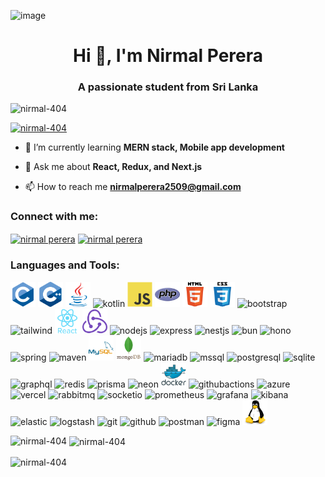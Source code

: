 ![image](https://github.com/user-attachments/assets/3e1f7f85-c157-476e-8cec-fccc8728c5c7)

<h1 align="center">Hi 👋, I'm Nirmal Perera</h1>
<h3 align="center">A passionate student from Sri Lanka</h3>

<p align="left"> <img src="https://komarev.com/ghpvc/?username=nirmal-404&label=Profile%20views&color=0e75b6&style=flat" alt="nirmal-404" /> </p>

<p align="left"> <a href="https://github.com/ryo-ma/github-profile-trophy"><img src="https://github-profile-trophy.vercel.app/?username=nirmal-404" alt="nirmal-404" /></a> </p>

- 🌱 I’m currently learning **MERN stack, Mobile app development**

- 💬 Ask me about **React, Redux, and Next.js**

- 📫 How to reach me **nirmalperera2509@gmail.com**

<h3 align="left">Connect with me:</h3>
<p align="left">
<a href="https://linkedin.com/in/nirmal perera" target="blank"><img align="center" src="https://raw.githubusercontent.com/rahuldkjain/github-profile-readme-generator/master/src/images/icons/Social/linked-in-alt.svg" alt="nirmal perera" height="30" width="40" /></a>
<a href="https://fb.com/nirmal perera" target="blank"><img align="center" src="https://raw.githubusercontent.com/rahuldkjain/github-profile-readme-generator/master/src/images/icons/Social/facebook.svg" alt="nirmal perera" height="30" width="40" /></a>
</p>

<h3 align="left">Languages and Tools:</h3>
<p align="left"> 
<!-- Programming Languages-->
<img src="https://raw.githubusercontent.com/devicons/devicon/master/icons/c/c-original.svg" alt="c" width="40" height="40"/> 
<img src="https://raw.githubusercontent.com/devicons/devicon/master/icons/cplusplus/cplusplus-original.svg" alt="cplusplus" width="40" height="40"/> 
<img src="https://raw.githubusercontent.com/devicons/devicon/master/icons/java/java-original.svg" alt="java" width="40" height="40"/> 
<img src="https://www.vectorlogo.zone/logos/kotlinlang/kotlinlang-icon.svg" alt="kotlin" width="40" height="40"/>
<img src="https://raw.githubusercontent.com/devicons/devicon/master/icons/javascript/javascript-original.svg" alt="javascript" width="40" height="40"/> 
<img src="https://raw.githubusercontent.com/devicons/devicon/master/icons/php/php-original.svg" alt="php" width="40" height="40"/> 

<!-- Frontend Technologies -->
<img src="https://raw.githubusercontent.com/devicons/devicon/master/icons/html5/html5-original-wordmark.svg" alt="html5" width="40" height="40"/> 
<img src="https://raw.githubusercontent.com/devicons/devicon/master/icons/css3/css3-original-wordmark.svg" alt="css3" width="40" height="40"/> 
<img src="https://getbootstrap.com/docs/5.0/assets/brand/bootstrap-logo.svg" alt="bootstrap" width="40" height="40"/> 
<img src="https://www.svgrepo.com/show/374118/tailwind.svg" alt="tailwind" height="40"/> 
<img src="https://raw.githubusercontent.com/devicons/devicon/master/icons/react/react-original-wordmark.svg" alt="react" width="40" height="40"/> 
<img src="https://raw.githubusercontent.com/devicons/devicon/master/icons/redux/redux-original.svg" alt="redux" width="40" height="40"/> 

<!-- Backend Technologies -->
<img src="https://www.vectorlogo.zone/logos/nodejs/nodejs-ar21~bgwhite.svg" alt="nodejs" height="40"/> 
<img src="https://i.cloudup.com/zfY6lL7eFa-3000x3000.png" alt="express" height="40"/> 
<img src="https://www.vectorlogo.zone/logos/nestjs/nestjs-icon.svg" alt="nestjs" height="40"/> 
<img src="https://www.vectorlogo.zone/logos/bunsh/bunsh-icon.svg" alt="bun" height="40"/> 
<img src="https://upload.wikimedia.org/wikipedia/commons/6/60/Hono-logo.svg" alt="hono" height="40"/>
<img src="https://www.vectorlogo.zone/logos/springio/springio-icon.svg" alt="spring" width="40" height="40"/> 
<img src="https://www.vectorlogo.zone/logos/apache_maven/apache_maven-ar21~bgwhite.svg" alt="maven" height="40"/>

<!-- Databases & ORM -->
<img src="https://raw.githubusercontent.com/devicons/devicon/master/icons/mysql/mysql-original-wordmark.svg" alt="mysql" width="40" height="40"/> 
<img src="https://raw.githubusercontent.com/devicons/devicon/master/icons/mongodb/mongodb-original-wordmark.svg" alt="mongodb" width="40" height="40"/> 
<img src="https://encrypted-tbn0.gstatic.com/images?q=tbn:ANd9GcSP2TPZEoU_WaztHovZN7mFiZRk5Zfd1ZfP1hYqwFDDVw&s" alt="mariadb" width="40" height="40"/> 
<img src="https://www.svgrepo.com/show/303229/microsoft-sql-server-logo.svg" alt="mssql" width="40" height="40"/> 
<img src="https://www.vectorlogo.zone/logos/postgresql/postgresql-icon.svg" alt="postgresql" height="40"/> 
<img src="https://www.vectorlogo.zone/logos/sqlite/sqlite-ar21~bgwhite.svg" alt="sqlite" width="40" height="40"/> 
<img src="https://www.vectorlogo.zone/logos/graphql/graphql-ar21.svg" alt="graphql" height="40"/> 
<img src="https://www.vectorlogo.zone/logos/redis/redis-official.svg" alt="redis" height="40"/> 
<img src="https://www.svgrepo.com/show/373776/light-prisma.svg" alt="prisma" height="40"/> 
<img src="https://raw.githubusercontent.com/gilbarbara/logos/main/logos/neon-icon.svg" alt="neon" height="40"/> 

<!-- DevOps & CI/CD -->
<img src="https://raw.githubusercontent.com/devicons/devicon/master/icons/docker/docker-original-wordmark.svg" alt="docker" width="40" height="40"/> 
<img src="https://icon.icepanel.io/Technology/svg/GitHub-Actions.svg" alt="githubactions" width="40" height="40"/> 
<img src="https://www.vectorlogo.zone/logos/microsoft_azure/microsoft_azure-ar21~bgwhite.svg" alt="azure" height="40"/>
<img src="https://www.vectorlogo.zone/logos/vercel/vercel-ar21~bgwhite.svg" alt="vercel" height="40"/>

<!-- Message Brokers & Real-time Communication -->
<img src="https://www.svgrepo.com/show/303576/rabbitmq-logo.svg" alt="rabbitmq" height="40"/> 
<img src="https://www.vectorlogo.zone/logos/socketio/socketio-ar21~bgwhite.svg" alt="socketio" height="40"/>

<!-- Logging & Monitoring -->
<img src="https://www.vectorlogo.zone/logos/prometheusio/prometheusio-icon.svg" alt="prometheus" height="40"/> 
<img src="https://www.svgrepo.com/show/353829/grafana.svg" alt="grafana" height="40"/> 
<img src="https://www.vectorlogo.zone/logos/elasticco_kibana/elasticco_kibana-ar21~bgwhite.svg" alt="kibana" height="40"/>
<img src="https://www.vectorlogo.zone/logos/elastic/elastic-ar21~bgwhite.svg" alt="elastic" height="40"/>
<img src="https://www.vectorlogo.zone/logos/elasticco_logstash/elasticco_logstash-ar21~bgwhite.svg" alt="logstash" height="40"/>

<!-- Tools -->
<img src="https://www.vectorlogo.zone/logos/git-scm/git-scm-icon.svg" alt="git" width="40" height="40"/> 
<img src="https://www.vectorlogo.zone/logos/github/github-tile.svg" alt="github" height="40"/>
<img src="https://www.vectorlogo.zone/logos/getpostman/getpostman-icon.svg" alt="postman" width="40" height="40"/> 
<img src="https://www.vectorlogo.zone/logos/figma/figma-icon.svg" alt="figma" width="40" height="40"/> 
<img src="https://raw.githubusercontent.com/devicons/devicon/master/icons/linux/linux-original.svg" alt="linux" width="40" height="40"/>  

</p>


<p><img align="left" src="https://github-readme-stats.vercel.app/api/top-langs?username=nirmal-404&show_icons=true&locale=en&layout=compact" alt="nirmal-404" /></p>

<p>&nbsp;<img align="center" src="https://github-readme-stats.vercel.app/api?username=nirmal-404&show_icons=true&locale=en" alt="nirmal-404" /></p>

<p><img align="center" src="https://github-readme-streak-stats.herokuapp.com/?user=nirmal-404&" alt="nirmal-404" /></p>
